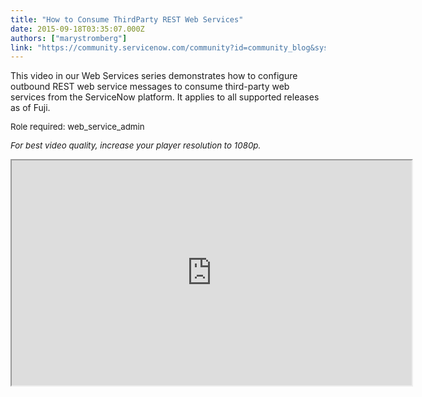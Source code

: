 ```yaml
---
title: "How to Consume ThirdParty REST Web Services"
date: 2015-09-18T03:35:07.000Z
authors: ["marystromberg"]
link: "https://community.servicenow.com/community?id=community_blog&sys_id=ecfc62a5dbd0dbc01dcaf3231f9619ac"
---
```

<p>This video in our Web Services series demonstrates how to configure outbound REST web service messages to consume third-party web services from the ServiceNow platform. It applies to all supported releases as of Fuji.</p><p></p><p style="font-size: 13.3333330154419px;">Role required: web_service_admin</p><p style="font-size: 13.3333330154419px;"></p><p style="font-size: 13.3333330154419px;"><em>For best video quality, increase your player resolution to 1080p.</em></p><p></p><p><iframe src="https://youtube.com/embed/sZ8ZCgxTQFQ" width="640" height="360"/></p><p></p><p>This video covers:</p><ul><li>0:39 <a title="outu.be/sZ8ZCgxTQFQ?t=39s" href="https://youtu.be/sZ8ZCgxTQFQ?t=39s">Background Information</a></li><li>1:37 <a title="outu.be/sZ8ZCgxTQFQ?t=1m37s" href="https://youtu.be/sZ8ZCgxTQFQ?t=1m37s">Using the RESTMessageV2 scripting API to call REST web services</a></li><li>3:39 <a title="outu.be/sZ8ZCgxTQFQ?t=3m39s" href="https://youtu.be/sZ8ZCgxTQFQ?t=3m39s">Creating outbound REST messages</a></li><li>4:21 <a title="outu.be/sZ8ZCgxTQFQ?t=4m21s" href="https://youtu.be/sZ8ZCgxTQFQ?t=4m21s">Using HTTP methods to send headers, query parameters, and content</a></li><li>6:06 <a title="outu.be/sZ8ZCgxTQFQ?t=6m06s" href="https://youtu.be/sZ8ZCgxTQFQ?t=6m06s">Testing REST messages</a></li><li>7:29 <a title="outu.be/sZ8ZCgxTQFQ?t=7m29s" href="https://youtu.be/sZ8ZCgxTQFQ?t=7m29s">Using variable substitution</a></li><li>8:38 <a title="outu.be/sZ8ZCgxTQFQ?t=8m38s" href="https://youtu.be/sZ8ZCgxTQFQ?t=8m38s">Using the Content field</a></li><li>10:18 <a title="outu.be/sZ8ZCgxTQFQ?t=10m18s" href="https://youtu.be/sZ8ZCgxTQFQ?t=10m18s">Previewing the script to use across the platform</a></li></ul><p></p><p>For more information on consuming third-party REST web services, see:</p><p></p><p><span style="font-size: 10pt; line-height: 1.5em;">ServiceNow product documentation:</span></p><p><a title="ki.servicenow.com/index.php?title=Getting_Started_with_REST" href="http://wiki.servicenow.com/index.php?title=Getting_Started_with_REST">Getting Started with REST</a></p><p><a title="ki.servicenow.com/index.php?title=Outbound_REST_Web_Service" href="http://wiki.servicenow.com/index.php?title=Outbound_REST_Web_Service">Outbound REST Web Service</a></p><p><a title="ki.servicenow.com/index.php?title=RESTMessageV2_API" href="http://wiki.servicenow.com/index.php?title=RESTMessageV2_API">RestMessageV2 API</a></p><p><a title="ki.servicenow.com/index.php?title=REST_API_Explorer" href="http://wiki.servicenow.com/index.php?title=REST_API_Explorer">REST API Explorer</a></p><p></p><p>Knowledge Base:</p><p><a title="i.service-now.com/kb_view.do?sysparm_article=KB0535048" href="https://hi.service-now.com/kb_view.do?sysparm_article=KB0535048">REST API FAQs</a></p><p><a title="i.service-now.com/kb_view.do?sysparm_article=KB0534905" href="https://hi.service-now.com/kb_view.do?sysparm_article=KB0534905">Table API FAQs</a></p><p><a title="i.service-now.com/kb_view.do?sysparm_article=KB0550772" href="https://hi.service-now.com/kb_view.do?sysparm_article=KB0550772">PRB637497: REST message test run Parameters field is truncated</a></p><p></p><p>ServiceNow Community:</p><p><a title="Leveraging Web Services for App Integration" __default_attr="2615" __jive_macro_name="document" class="jive_macro_document jive_macro" data-orig-content="Leveraging Web Services for App Integration" href="/community?id=community_article&sys_id=6f4ca2a1dbd0dbc01dcaf3231f961952">Leveraging Web Services for App Integration</a></p><p><a title="Introduction to Web Services" __default_attr="4573" __jive_macro_name="blogpost" class="jive_macro jive_macro_blogpost" data-orig-content="Introduction to Web Services" href="/community?id=community_blog&sys_id=781daea5dbd0dbc01dcaf3231f961984">Introduction to Web Services</a></p><p></p><p>Your feedback helps us better serve you! Did you find this video helpful? Leave us a comment to tell us why or why not.</p>